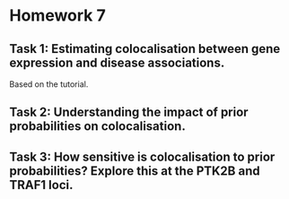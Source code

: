 # Homework 7

## Task 1: Estimating colocalisation between gene expression and disease associations.

Based on the tutorial. 

## Task 2: Understanding the impact of prior probabilities on colocalisation.

## Task 3: How sensitive is colocalisation to prior probabilities? Explore this at the PTK2B and TRAF1 loci.


<!--stackedit_data:
eyJoaXN0b3J5IjpbLTE0NTcwMjE2MzcsLTg3NjE0MTA3NiwyMD
MxMzM3MSwtMTUyNzgyNTAwMV19
-->